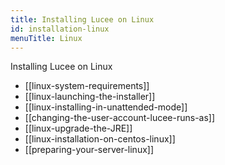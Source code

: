 ```yaml
---
title: Installing Lucee on Linux
id: installation-linux
menuTitle: Linux
---
```


Installing Lucee on Linux

* [[linux-system-requirements]]
* [[linux-launching-the-installer]]
* [[linux-installing-in-unattended-mode]]
* [[changing-the-user-account-lucee-runs-as]]
* [[linux-upgrade-the-JRE]]
* [[linux-installation-on-centos-linux]]
* [[preparing-your-server-linux]]	
